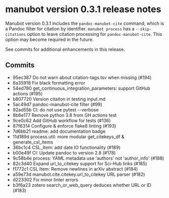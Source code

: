 manubot version 0.3.1 release notes
===================================

Manubot version 0.3.1 includes the `pandoc-manubot-cite` command, which is a Pandoc filter for citation by identifier.
`manubot process` has a `--skip-citations` option to leave citation processing for `pandoc-manubot-cite`.
This option may become required in the future.

See commits for additional enhancements in this release.

Commits
-------

- 95ec387 Do not warn about citation-tags.tsv when missing (#194)
- 6a35918 Fix black formatting error
- 54ed780 get_continuous_integration_parameters: support GitHub actions (#195)
- b807720 Version citaiton in testing input.md
- 5ac49d7 pandoc-manubot-cite filter (#99)
- 92ad55b CI: do not use pytest --verbose
- 8b6e177 Remove python 3.8 from GH actions test
- 9ce0c62 Add GitHub workflow for tests (#136)
- 87f6314 Configure & enforce flake8 linting (#193)
- 7d6bb21 readme: add documentation badge
- 11d189d process.util: more modular get_citekeys_df & generate_csl_items
- 36bc1c4 CSL_Item: add date IO functionality (#189)
- b00e49f CI: Update pandoc to version 2.8 (#178)
- 9c58b4e process: YAML metadata use 'authors' not 'author_info' (#188)
- 82c3d40 Expand url_to_citekey support for Sci-Hub links (#185)
- f1772c1 CSL Item: Remove newlines in arXiv abstract (#184)
- a59e73d manubot.cite.citekey.url_to_citekey URL parser (#182)
- d223302 Fix minor linter errors
- b3f6a23 zotero search_or_web_query deduces whether URL or ID (#183)
